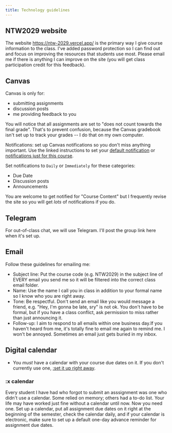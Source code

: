 ```yaml
---
title: Technology guidelines
---
```


## NTW2029 website

The website https://ntw-2029.vercel.app/ is the primary way I give course information to the class. I've added password protection so I can find out and focus on improving the resources that students use most. Please email me if there is anything I can improve on the site (you will get class participation credit for this feedback).

## Canvas

Canvas is only for:

- submitting assignments
- discussion posts
- me providing feedback to you

You will notice that all assignments are set to "does not count towards the final grade". That's to prevent confusion, because the Canvas gradebook isn't set up to track your grades -- I do that on my own computer.

Notifications: set up Canvas notifications so you don't miss anything important. Use the linked instructions to set your [default notification](https://community.canvaslms.com/t5/Student-Guide/How-do-I-manage-my-Canvas-notification-settings-as-a-student/ta-p/434) or [notifications just for this course](https://community.canvaslms.com/t5/Canvas-Basics-Guide/How-do-I-manage-notifications-for-a-single-course/ta-p/615325).

Set notifications to `Daily` or `Immediately` for these categories:

- Due Date
- Discussion posts
- Announcements

You are welcome to get notified for "Course Content" but I frequently revise the site so you will get _lots_ of notifications if you do.

## Telegram

For out-of-class chat, we will use Telegram. I'll post the group link here when it's set up.

## Email

Follow these guidelines for emailing me:

- Subject line: Put the course code (e.g. NTW2029) in the subject line of EVERY email you send me so it will be filtered into the correct class email folder.
- Name: Use the name I call you in class in addition to your formal name so I know who you are right away.
- Tone: Be respectful. Don't send an email like you would message a friend, e.g. "Hey, I'm gonna be late, sry" is not ok. You don't have to be formal, but if you have a class conflict, ask permission to miss rather than just announcing it.
- Follow-up: I aim to respond to all emails within one business day.If you haven't heard from me, it's totally fine to email me again to remind me. I won't be annoyed. Sometimes an email just gets buried in my inbox.

## Digital calendar

- You _must_ have a calendar with your course due dates on it. If you don't currently use one, [:set it up right away](#x-calendar).

### :x calendar

Every student I have had who forgot to submit an asssignment was one who didn't use a calendar. Some relied on memory; others had a to-do list. Your life may have worked just fine without a calendar until now. Now you need one. Set up a calendar, put all assignment due dates on it right at the beginning of the semester, check the calendar daily, and if your calendar is electronic, make sure to set up a default one-day advance reminder for assignment due dates.
